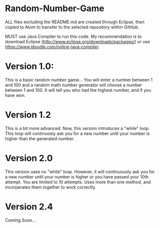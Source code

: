 # Random-Number-Game
ALL files excluding the README.md are created through Eclipse, then copied to Atom to transfer to the selected repository within GitHub. 

MUST use Java Compiler to run this code. My recommendation is to download Eclipse (http://www.eclipse.org/downloads/packages/) or use https://www.jdoodle.com/online-java-compiler.

# Version 1.0: 
This is a basic random number game...
You will enter a number between 1 and 100 and a random math number generator will choose a number between 1 and 100.
It will tell you who had the highest number, and if you have won.

# Version 1.2
This is a bit more advanced.
Now, this version introduces a "while" loop. This loop will continuosly ask you for a new number until your number is higher than the generated number.

# Version 2.0
This version uses no "while" loop. 
However, it will continuously ask you for a new number until your number is higher or you have passed your 10th attempt.
You are limited to 10 attempts.
Uses more than one method, and incorperates them together to work correctly.

# Version 2.4
Coming Soon...
